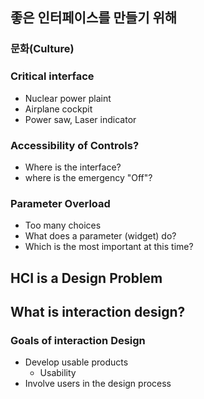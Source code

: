 좋은 인터페이스를 만들기 위해
-

### 문화(Culture)

### Critical interface
- Nuclear power plaint
- Airplane cockpit
- Power saw, Laser indicator


### Accessibility of Controls?
- Where is the interface?
- where is the  emergency "Off"?

### Parameter Overload
- Too many choices
- What does a parameter (widget) do?
- Which is the most important at this time?

## HCI is a Design Problem
## What is interaction design?
### Goals of interaction Design
- Develop usable products
	- Usability	 
- Involve users in the design process